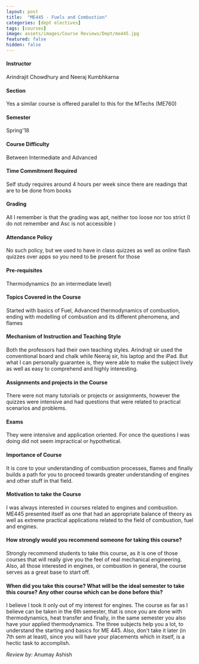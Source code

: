 ```yaml
---
layout: post
title:  "ME445 - Fuels and Combustion"
categories: [dept electives]
tags: [courses]
image: assets/images/Course Reviews/Dept/me445.jpg
featured: false
hidden: false
---
```


#### Instructor
Arindrajit Chowdhury and Neeraj Kumbhkarna

#### Section
Yes a similar course is offered parallel to this for the MTechs (ME760)

#### Semester
Spring'18

#### Course Difficulty
Between Intermediate and Advanced

#### Time Commitment Required
Self study requires around 4 hours per week since there are readings that are to be done from books

#### Grading
All I remember is that the grading was apt, neither too loose nor too strict (I do not remember and Asc is not accessible )

#### Attendance Policy
No such policy, but we used to have in class quizzes as well as online flash quizzes over apps so you need to be present for those 

#### Pre-requisites
Thermodynamics (to an intermediate level) 

#### Topics Covered in the Course
Started with basics of Fuel, Advanced thermodynamics of combustion, ending with modelling of combustion and its different phenomena, and flames

#### Mechanism of Instruction and Teaching Style
Both the professors had their own teaching styles. Arindrajt sir used the conventional board and chalk while Neeraj sir, his laptop and the iPad. But what I can personally guarantee is, they were able to make the subject lively as well as easy to comprehend and highly interesting.

#### Assignments and projects in the Course
There were not many tutorials or projects or assignments, however the quizzes were intensive and had questions that were related to practical scenarios and problems.

#### Exams
They were intensive and application oriented. For once the questions I was doing did not seem impractical or hypothetical.

#### Importance of Course
It is core to your understanding of combustion processes, flames and finally builds a path for you to proceed towards greater understanding of engines and other stuff in that field.

#### Motivation to take the Course
I was always interested in courses related to engines and combustion. ME445 presented itself as one that had an appropriate balance of theory as well as extreme practical applications related to the field of combustion, fuel and engines.

#### How strongly would you recommend someone for taking this course?
Strongly recommend students to take this course, as it is one of those courses that will really give you the feel of real mechanical engineering. Also, all those interested in engines, or combustion in general, the course serves as a great base to start off.

#### When did you take this course? What will be the ideal semester to take this course? Any other course which can be done before this?
I believe I took it only out of my interest for engines. The course as far as I believe can be taken in the 6th semester, that is once you are done with thermodynamics, heat transfer and finally, in the same semester you also have your applied thermodynamics. The three subjects help you a lot, to understand the starting and basics for ME 445. Also, don't take it later (in 7th sem at least), since you will have your placements which in itself, is a hectic task to accomplish.

*Review by:* Anumay Ashish
